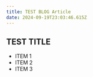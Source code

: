 ```yaml
---
title: TEST BLOG Article
date: 2024-09-19T23:03:46.615Z
---
```


## TEST TITLE ##

+ ITEM 1
+ ITEM 2
+ ITEM 3